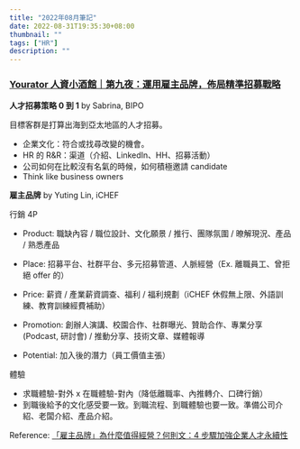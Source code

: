 ```yaml
---
title: "2022年08月筆記"
date: 2022-08-31T19:35:30+08:00
thumbnail: ""
tags: ["HR"]
description: ""
---
```


### [Yourator 人資小酒館｜第九夜：運用雇主品牌，佈局精準招募戰略](https://www.accupass.com/event/2208090934389071738050)

**人才招募策略 0 到 1** by Sabrina, BIPO

目標客群是打算出海到亞太地區的人才招募。

- 企業文化：符合或找尋改變的機會。
- HR 的 R&R：渠道（介紹、LinkedIn、HH、招募活動）
- 公司如何在比較沒有名氣的時候，如何積極邀請 candidate
- Think like business owners

**雇主品牌** by Yuting Lin, iCHEF

行銷 4P

- Product: 職缺內容 / 職位設計、文化願景 / 推行、團隊氛圍 / 暸解現況、產品 / 熟悉產品
- Place: 招募平台、社群平台、多元招募管道、人脈經營（Ex. 離職員工、曾拒絕 offer 的）
- Price: 薪資 / 產業薪資調查、福利 / 福利規劃（iCHEF 休假無上限、外語訓練、教育訓練經費補助）
- Promotion: 創辦人演講、校園合作、社群曝光、贊助合作、專業分享(Podcast, 研討會) / 推動分享、技術文章、媒體報導

- Potential: 加入後的潛力（員工價值主張）

體驗

- 求職體驗-對外 x 在職體驗-對內（降低離職率、內推轉介、口碑行銷）
- 到職後給予的文化感受要一致。到職流程、到職體驗也要一致。準備公司介紹、老闆介紹、產品介紹。

Reference: [「雇主品牌」為什麼值得經營？何則文：4 步驟加強企業人才永續性](https://www.yourator.co/articles/272)